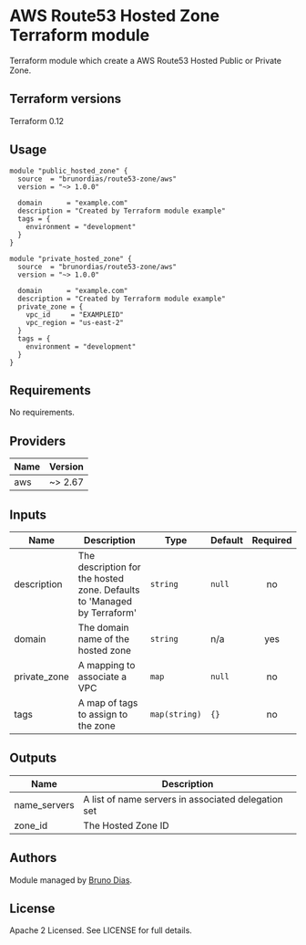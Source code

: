 # AWS Route53 Hosted Zone Terraform module
Terraform module which create a AWS Route53 Hosted Public or Private Zone.

## Terraform versions

Terraform 0.12

## Usage

```hcl
module "public_hosted_zone" {
  source  = "brunordias/route53-zone/aws"
  version = "~> 1.0.0"

  domain      = "example.com"
  description = "Created by Terraform module example"
  tags = {
    environment = "development"
  }
}

module "private_hosted_zone" {
  source  = "brunordias/route53-zone/aws"
  version = "~> 1.0.0"

  domain      = "example.com"
  description = "Created by Terraform module example"
  private_zone = {
    vpc_id     = "EXAMPLEID"
    vpc_region = "us-east-2"
  }
  tags = {
    environment = "development"
  }
}
```

## Requirements

No requirements.

## Providers

| Name | Version |
|------|---------|
| aws | ~> 2.67 |

## Inputs

| Name | Description | Type | Default | Required |
|------|-------------|------|---------|:--------:|
| description | The description for the hosted zone. Defaults to 'Managed by Terraform' | `string` | `null` | no |
| domain | The domain name of the hosted zone | `string` | n/a | yes |
| private\_zone | A mapping to associate a VPC | `map` | `null` | no |
| tags | A map of tags to assign to the zone | `map(string)` | `{}` | no |

## Outputs

| Name | Description |
|------|-------------|
| name\_servers | A list of name servers in associated delegation set |
| zone\_id | The Hosted Zone ID |

## Authors

Module managed by [Bruno Dias](https://github.com/brunordias).

## License

Apache 2 Licensed. See LICENSE for full details.